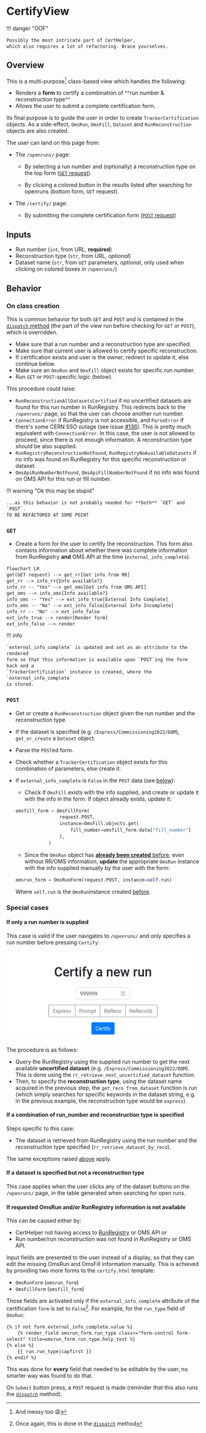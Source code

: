 # CertifyView

!!! danger "OOF"

	Possibly the most intricate part of CertHelper, 
	which also requires a lot of refactoring. Brace yourselves.

## Overview

This is a multi-purpose[^1] class-based view which handles the following:

- Renders a __form__ to certify a combination of ^^run number & reconstruction type^^
- Allows the user to submit a complete certification form.

Its final purpose is to guide the user in order
to create `TrackerCertification` objects. As a side-effect, `OmsRun`,
`OmsFill`, `Dataset` and `RunReconstruction` objects are also created.

The user can land on this page from:

- The `/openruns/` page:
    - By selecting a run number and (optionally) a reconstruction type on the
    top form ([`GET` request](#get)).
  
    - By clicking a colored button in the results listed after searching
    for openruns (bottom form, ``GET`` request).
  
- The `/certify/` page:
    - By submitting the complete certification form ([`POST` request](#post))

[^1]: And messy too :weary:

## Inputs

- Run number (`int`, from URL, __required__)
- Reconstruction type (`str`, from URL, _optional_)
- Dataset name (`str`, from `GET` parameters, _optional_, only used
when clicking on colored boxes in `/openruns/`)

## Behavior

### On class creation

This is common behavior for both `GET` and `POST` and is contained
in the
[`dispatch` method](https://docs.djangoproject.com/en/4.0/ref/class-based-views/base/#django.views.generic.base.View.dispatch)
(the part of the view run before checking for `GET` or `POST`),
which is overridden.

- Make sure that a run number and a reconstruction type are specified.
- Make sure that current user is allowed to certify specific reconstruction.
- If certification exists and user is the owner, redirect to update it, else
continue below.
- Make sure an `OmsRun` and `OmsFill` object exists for specific run number.
- Run `GET` or `POST`-specific logic (below).

This procedure could raise:

- `RunReconstructionAllDatasetsCertified` if no uncertified datasets
are found for this run number in RunRegistry. This redirects back
to the `/openruns/` page, so that the user can choose another run number.
- `ConnectionError` if RunRegistry is not accessible, and `ParseError`
if there's some CERN SSO outage
(see issue [#136](https://github.com/CMSTrackerDPG/certifier/issues/136)).
This is pretty much equivalent with `ConnectionError`. In this case, the
user is not allowed to proceed, since there is not enough information. A
reconstruction type should be also supplied.
- `RunRegistryReconstructionNotFound`, `RunRegistryNoAvailableDatasets` if
no info was found on RunRegistry for this specific reconstruction or dataset.
- `OmsApiRunNumberNotFound`, `OmsApiFillNumberNotFound` if no info was
found on OMS API for this run or fill number.

!!! warning "Ok this may be stupid"

	...as this behavior is not probably needed for **both** `GET` and `POST`.
	TO BE REFACTORED AT SOME POINT

### `GET`

- Create a form for the user to certify the reconstruction. This
form also contains information about whether there was complete information
from RunRegistry __and__ OMS API at the time (`external_info_complete`).

```mermaid
flowchart LR
get(GET request) --> get_rr[Get info from RR]
get_rr --> info_rr{Info available?}
info_rr -- "Yes" --> get_oms[Get info from OMS API]
get_oms --> info_oms{Info available?}
info_oms -- "Yes" --> ext_info_true[External Info Complete]
info_oms -- "No" --> ext_info_false[External Info Incomplete]
info_rr -- "No" --> ext_info_false
ext_info_true --> render[Render form]
ext_info_false --> render
```

!!! info

	`external_info_complete` is updated and set as an attribute to the rendered
	form so that this information is available upon `POST`ing the form back and a
	`TrackerCertification` instance is created, where the `external_info_complete`
	is stored. 

### `POST`

- Get or create a `RunReconstruction` object given the run number and the
reconstruction type.
- If the dataset is specified (e.g. `/Express/Commissioning2022/DQM`),
`get_or_create` a `Dataset` object.
- Parse the `POST`ed form.
- Check whether a `TrackerCertification` object exists for this
combination of parameters, else create it.
- If `external_info_complete` is `False` in the `POST` data (see 
[below](#if-requested-omsrun-andor-runregistry-information-is-not-available)):
    * Check if `OmsFill` exists with the info supplied, and create or update
	it with the info in the form.
	If object already exists, update it:
	```python
	omsfill_form = OmsFillForm(
                    request.POST,
                    instance=OmsFill.objects.get(
                        fill_number=omsfill_form.data["fill_number"]
                    ),
                )
	```

	* Since the `OmsRun` object has [__already been created__ before](#on-class-creation),
	even without RR/OMS information, **update** the appropriate `OmsRun` instance
	with the info supplied manually by the user with the form:
	```python
	omsrun_form = OmsRunForm(request.POST, instance=self.run)
	```
	Where `self.run` is the `OmsRun`instance created [before](#on-class-creation).

### Special cases

#### If only a run number is supplied

This case is valid if the user navigates to `/openruns/` and
only specifies a run number before pressing `Certify`:

![Certify form with run number specified but missing reco type](img/run_number_specified.png)

The procedure is as follows:

- Query the RunRegistry using the supplied run number
to get the next available __uncertified dataset__
(e.g. `/Express/Commissioning2022/DQM`). This is done using
the `rr_retrieve_next_uncertified_dataset` function.
- Then, to specify the __reconstruction type__, using the dataset
name acquired in the previous step, the `get_reco_from_dataset`
function is run (which simply searches for specific keywords in the dataset
string, e.g. in the previous example, the reconstruction type would
be `express`).

#### If a combination of run_number and reconstruction type is specified

Steps specific to this case:

- The dataset is retrieved from RunRegistry using the run number and the
reconstruction type specified (`rr_retrieve_dataset_by_reco`).

The same exceptions raised [above](#on-class-creation) apply.

#### If a dataset is specified but not a reconstruction type

This case applies when the user clicks any of the dataset buttons on
the `/openruns/` page, in the table generated when searching for
open runs.

#### If requested OmsRun and/or RunRegistry information is not available

This can be caused either by:

* CertHelper not having access to
[RunRegistry](../../../../../basic-concepts#run-registry) or OMS API or
* Run number/run reconstruction was not found in RunRegistry or OMS API.

Input fields are presented to the user instead of a display, so that they can
edit the missing OmsRun and OmsFill information manually. This is achieved by
providing two more forms to the `certify.html` template:

* `OmsRunForm` (`omsrun_form`)
* `OmsFillForm` (`omsfill_form`)

Those fields are activated only if the `external_info_complete` attribute
of the certification `form` is set to `False`[^2]. For example, for the
`run_type` field of `OmsRun`:

[^2]: Once again, this is done in the [`dispatch`](#on-class-creation) method

```django
{% if not form.external_info_complete.value %}
	{% render_field omsrun_form.run_type class+="form-control form-select" title=omsrun_form.run_type.help_text %}
{% else %}
	{{ run.run_type|capfirst }}
{% endif %}
```

This was done for __every__ field that needed to be editable by the user,
no smarter way was found to do that.

On `Submit` button press, a `POST` request is made (reminder that this also runs
the [`dispatch`](#on-class-creation) method).
